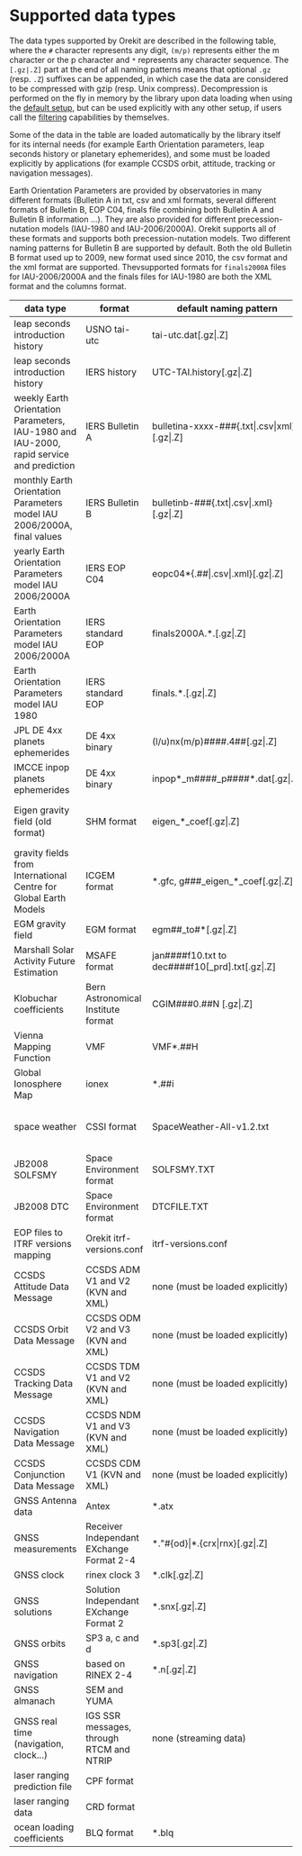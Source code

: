 <!--- Copyright 2002-2023 CS GROUP
  Licensed under the Apache License, Version 2.0 (the "License");
  you may not use this file except in compliance with the License.
  You may obtain a copy of the License at

    http://www.apache.org/licenses/LICENSE-2.0

  Unless required by applicable law or agreed to in writing, software
  distributed under the License is distributed on an "AS IS" BASIS,
  WITHOUT WARRANTIES OR CONDITIONS OF ANY KIND, either express or implied.
  See the License for the specific language governing permissions and
  limitations under the License.
-->

# Supported data types

The data types supported by Orekit are described in the following table, where the `#`
character represents any digit, `(m/p)` represents either the m character or the p
character and `*` represents any character sequence. The `[.gz|.Z]` part at the end of all
naming patterns means that optional `.gz` (resp. `.Z`) suffixes can be appended, in which
case the data are considered to be compressed with gzip (resp. Unix compress). Decompression
is performed on the fly in memory by the library upon data loading when using the
[default setup](./default-configuration.html#Default_setup), but can be used explicitly
with any other setup, if users call the [filtering](./filtering.html) capabilities by
themselves.

Some of the data in the table are loaded automatically by the library itself for its
internal needs (for example Earth Orientation parameters, leap seconds history or
planetary ephemerides), and some must be loaded explicitly by applications (for example
CCSDS orbit, attitude, tracking or navigation messages).

Earth Orientation Parameters are provided by observatories in many different formats
(Bulletin A in txt, csv and xml formats, several different formats of Bulletin B, EOP C04,
finals file combining both Bulletin A and Bulletin B information ...). They are also
provided for different precession-nutation models (IAU-1980 and IAU-2006/2000A). Orekit
supports all of these formats and supports both precession-nutation models. Two different
naming patterns for Bulletin B are supported by default. Both the old Bulletin B format
used up to 2009, new format used since 2010, the csv format and the xml format are supported.
Thevsupported formats for `finals2000A` files for IAU-2006/2000A and the finals files for
IAU-1980 are both the XML format and the columns format.

|                          data type                                                       |       format                              |          default naming pattern                         |                                                                    source                                                              |
|------------------------------------------------------------------------------------------|-------------------------------------------|---------------------------------------------------------|----------------------------------------------------------------------------------------------------------------------------------------|
| leap seconds introduction history                                                        | USNO tai-utc                              | tai-utc.dat[.gz\|.Z]                                    | [https://maia.usno.navy.mil/ser7/tai-utc.dat](https://maia.usno.navy.mil/ser7/tai-utc.dat)                                             |
| leap seconds introduction history                                                        | IERS history                              | UTC-TAI.history[.gz\|.Z]                                | [https://hpiers.obspm.fr/eoppc/bul/bulc/UTC-TAI.history](https://hpiers.obspm.fr/eoppc/bul/bulc/UTC-TAI.history)                       |
| weekly Earth Orientation Parameters, IAU-1980 and IAU-2000, rapid service and prediction | IERS Bulletin A                           | bulletina-xxxx-\#\#\#{.txt\|.csv\|xml}[.gz\|.Z]         | [https://datacenter.iers.org/products/eop/rapid/bulletina/](https://datacenter.iers.org/products/eop/rapid/bulletina/)                 |
| monthly Earth Orientation Parameters model IAU 2006/2000A, final values                  | IERS Bulletin B                           | bulletinb-\#\#\#{.txt\|.csv\|.xml}[.gz\|.Z]             | [https://datacenter.iers.org/products/eop/bulletinb/format_2009/](https://datacenter.iers.org/products/eop/bulletinb/format_2009/)     |
| yearly Earth Orientation Parameters model IAU 2006/2000A                                 | IERS EOP C04                              | eopc04*{.##\|.csv\|.xml}[.gz\|.Z]                       | [https://datacenter.iers.org/products/eop/long-term/](https://datacenter.iers.org/products/eop/long-term/)                             |
| Earth Orientation Parameters model IAU 2006/2000A                                        | IERS standard EOP                         | finals2000A.\*.[.gz\|.Z]                                | [https://datacenter.iers.org/data/9/finals2000A.all](https://datacenter.iers.org/data/9/finals2000A.all)                               |
| Earth Orientation Parameters  model IAU 1980                                             | IERS standard EOP                         | finals.\*.[.gz\|.Z]                                     | [https://datacenter.iers.org/data/7/finals.all](https://datacenter.iers.org/data/7/finals.all)                                         |
| JPL DE 4xx planets ephemerides                                                           | DE 4xx binary                             | (l/u)nx(m/p)\#\#\#\#.4\#\#[.gz\|.Z]                     | [https://ssd.jpl.nasa.gov/ftp/eph/planets/Linux/](https://ssd.jpl.nasa.gov/ftp/eph/planets/Linux/)                                     |
| IMCCE inpop planets ephemerides                                                          | DE 4xx binary                             | inpop\*_m\#\#\#\#_p\#\#\#\#*.dat[.gz\|.Z]               | [https://ftp.imcce.fr/pub/ephem/planets/inpop19a/](https://ftp.imcce.fr/pub/ephem/planets/inpop19a/)                                   |
| Eigen gravity field (old format)                                                         | SHM format                                | eigen\_\*\_coef[.gz\|.Z]                                | [http://op.gfz-potsdam.de/grace/results/main\_RESULTS.html#gravity](http://op.gfz-potsdam.de/grace/results/main_RESULTS.html#gravity)  |
| gravity fields from International Centre for Global Earth Models                         | ICGEM format                              | \*.gfc, g\#\#\#\_eigen\_\*\_coef[.gz\|.Z]               | [http://icgem.gfz-potsdam.de/tom_longtime](http://icgem.gfz-potsdam.de/tom_longtime)                                                   |
| EGM gravity field                                                                        | EGM format                                | egm\#\#\_to\#\*[.gz\|.Z]                                | [https://cddis.nasa.gov/926/egm96/getit.html](https://cddis.nasa.gov/926/egm96/getit.html)                                             |
| Marshall Solar Activity Future Estimation                                                | MSAFE format                              | jan\#\#\#\#f10.txt to dec\#\#\#\#f10[_prd].txt[.gz\|.Z] | [https://www.nasa.gov/msfcsolar/archivedforecast](https://www.nasa.gov/msfcsolar/archivedforecast)                                     |
| Klobuchar coefficients                                                                   | Bern Astronomical Institute format        | CGIM\#\#\#0.\#\#N [.gz\|.Z]                             | [http://ftp.aiub.unibe.ch/CODE/](http://ftp.aiub.unibe.ch/CODE/)                                                                       |
| Vienna Mapping Function                                                                  | VMF                                       | VMF\*.\#\#H                                             | [https://vmf.geo.tuwien.ac.at/trop_products/GRID/](https://vmf.geo.tuwien.ac.at/trop_products/GRID/)                                   |
| Global Ionosphere Map                                                                    | ionex                                     | \*\.\#\#i                                               | CDDIS                                                                                                                                  |
| space weather                                                                            | CSSI format                               | SpaceWeather-All-v1.2.txt                               | [ftp://ftp.agi.com/pub/DynamicEarthData/SpaceWeather-All-v1.2.txt](ftp://ftp.agi.com/pub/DynamicEarthData/SpaceWeather-All-v1.2.txt)   |
| JB2008 SOLFSMY                                                                           | Space Environment format                  | SOLFSMY.TXT                                             | [https://sol.spacenvironment.net/JB2008/indices/SOLFSMY.TXT](https://sol.spacenvironment.net/JB2008/indices/SOLFSMY.TXT)               |
| JB2008 DTC                                                                               | Space Environment format                  | DTCFILE.TXT                                             | [https://sol.spacenvironment.net/JB2008/indices/DTCFILE.TXT](https://sol.spacenvironment.net/JB2008/indices/DTCFILE.TXT)               |
| EOP files to ITRF versions mapping                                                       | Orekit itrf-versions.conf                 | itrf-versions.conf                                      | [Orekit Physical Data Archive](https://gitlab.orekit.org/orekit/orekit-data/-/archive/master/orekit-data-master.zip)                   |
| CCSDS Attitude Data Message                                                              | CCSDS ADM V1 and V2 (KVN and XML)         | none (must be loaded explicitly)                        | various, can be produced by Orekit itself                                                                                              |
| CCSDS Orbit Data Message                                                                 | CCSDS ODM V2 and V3 (KVN and XML)         | none (must be loaded explicitly)                        | various, can be produced by Orekit itself                                                                                              |
| CCSDS Tracking Data Message                                                              | CCSDS TDM V1 and V2 (KVN and XML)         | none (must be loaded explicitly)                        | various, can be produced by Orekit itself                                                                                              |
| CCSDS Navigation Data Message                                                            | CCSDS NDM V1 and V3 (KVN and XML)         | none (must be loaded explicitly)                        | various, can be produced by Orekit itself                                                                                              |
| CCSDS Conjunction Data Message                                                           | CCSDS CDM V1 (KVN and XML)                | none (must be loaded explicitly)                        | various, can be produced by Orekit itself                                                                                              |
| GNSS Antenna data                                                                        | Antex                                     | \*.atx                                                  | various, mainly [IGS](https://files.igs.org/pub/station/general/igs14.atx)                                                             |
| GNSS measurements                                                                        | Receiver Independant EXchange Format 2-4  | \*.\"\#{od}\|\*.{crx\|rnx}[.gz\|.Z]                     | various, can be produced by Orekit itself                                                                                              |
| GNSS clock                                                                               | rinex clock 3                             | \*.clk[.gz\|.Z]                                         | various                                                                                                                                |
| GNSS solutions                                                                           | Solution Independant EXchange Format 2    | \*.snx[.gz\|.Z]                                         | various                                                                                                                                |
| GNSS orbits                                                                              | SP3 a, c and d                            | \*.sp3[.gz\|.Z]                                         | various                                                                                                                                |
| GNSS navigation                                                                          | based on RINEX 2-4                        | \*.n[.gz\|.Z]                                           | various                                                                                                                                |
| GNSS almanach                                                                            | SEM and YUMA                              |                                                         | various                                                                                                                                |
| GNSS real time (navigation, clock...)                                                    | IGS SSR messages, through RTCM and NTRIP  | none (streaming data)                                   | various, sourcetable usually from [BKG](https://products.igs-ip.net/home)                                                              |
| laser ranging prediction file                                                            | CPF format                                |                                                         | various, mainly [CDDIS](https://cddis.nasa.gov)                                                                                        |
| laser ranging data                                                                       | CRD format                                |                                                         | various, mainly [CDDIS](https://cddis.nasa.gov)                                                                                        |
| ocean loading coefficients                                                               | BLQ format                                | *.blq                                                   | [Onsala Space Observatory](http://holt.oso.chalmers.se/loading/)                                                                       |
